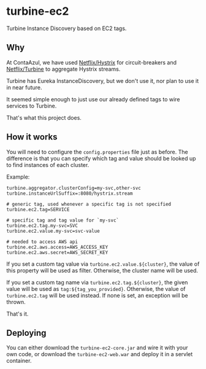 # turbine-ec2

Turbine Instance Discovery based on EC2 tags.

## Why

At ContaAzul, we have used [Netflix/Hystrix][hystrix] for circuit-breakers and
[Netflix/Turbine][turbine] to
aggregate Hystrix streams.

Turbine has Eureka InstanceDiscovery, but we don't use it, nor plan to use it
in near future.

It seemed simple enough to just use our already defined tags to wire services
to Turbine.

That's what this project does.

## How it works

You will need to configure the `config.properties` file just as before. The
difference is that you can specify which tag and value should be looked up to find
instances of each cluster.

Example:

```properties
turbine.aggregator.clusterConfig=my-svc,other-svc
turbine.instanceUrlSuffix=:8080/hystrix.stream

# generic tag, used whenever a specific tag is not specified
turbine.ec2.tag=SERVICE

# specific tag and tag value for `my-svc`
turbine.ec2.tag.my-svc=SVC
turbine.ec2.value.my-svc=svc-value

# needed to access AWS api
turbine.ec2.aws.access=AWS_ACCESS_KEY
turbine.ec2.aws.secret=AWS_SECRET_KEY
```

If you set a custom tag value via `turbine.ec2.value.${cluster}`, the value
of this property will be used as filter. Otherwise, the cluster name will be
used.

If you set a custom tag name via `turbine.ec2.tag.${cluster}`, the given
value will be used as `tag:${tag_you_provided}`. Otherwise, the value of
`turbine.ec2.tag` will be used instead. If none is set, an exception will
be thrown.

That's it.

## Deploying

You can either download the `turbine-ec2-core.jar` and wire it with
your own code, or download the `turbine-ec2-web.war` and deploy it in a
servlet container.

[hystrix]: https://github.com/Netflix/Hystrix
[turbine]: https://github.com/Netflix/Turbine
